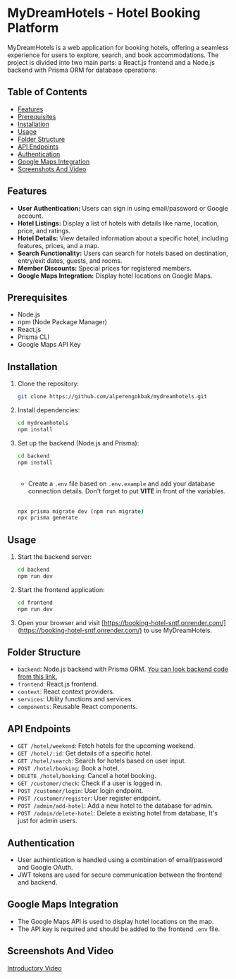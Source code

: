 # MyDreamHotels - Hotel Booking Platform

MyDreamHotels is a web application for booking hotels, offering a seamless experience for users to explore, search, and book accommodations. The project is divided into two main parts: a React.js frontend and a Node.js backend with Prisma ORM for database operations.

## Table of Contents

- [Features](#features)
- [Prerequisites](#prerequisites)
- [Installation](#installation)
- [Usage](#usage)
- [Folder Structure](#folder-structure)
- [API Endpoints](#api-endpoints)
- [Authentication](#authentication)
- [Google Maps Integration](#google-maps-integration)
- [Screenshots And Video](#screenshots-and-video)

## Features

- **User Authentication:** Users can sign in using email/password or Google account.
- **Hotel Listings:** Display a list of hotels with details like name, location, price, and ratings.
- **Hotel Details:** View detailed information about a specific hotel, including features, prices, and a map.
- **Search Functionality:** Users can search for hotels based on destination, entry/exit dates, guests, and rooms.
- **Member Discounts:** Special prices for registered members.
- **Google Maps Integration:** Display hotel locations on Google Maps.

## Prerequisites

- Node.js
- npm (Node Package Manager)
- React.js
- Prisma CLI
- Google Maps API Key

## Installation

1. Clone the repository:

   ```bash
   git clone https://github.com/alperengokbak/mydreamhotels.git
   ```

2. Install dependencies:

   ```bash
   cd mydreamhotels
   npm install
   ```

3. Set up the backend (Node.js and Prisma):

   ```bash
   cd backend
   npm install
   ```

   </br>

   - Create a `.env` file based on `.env.example` and add your database connection details. Don't forget to put **VITE** in front of the variables.

   </br>

   ```bash
   npx prisma migrate dev (npm run migrate)
   npx prisma generate
   ```

## Usage

1. Start the backend server:

   ```bash
   cd backend
   npm run dev
   ```

2. Start the frontend application:

   ```bash
   cd frontend
   npm run dev
   ```

3. Open your browser and visit [https://booking-hotel-sntf.onrender.com/](https://booking-hotel-sntf.onrender.com/) to use MyDreamHotels.

## Folder Structure

- `backend`: Node.js backend with Prisma ORM. [You can look backend code from this link.](https://github.com/alperengokbak/backend-hotel-booking)
- `frontend`: React.js frontend.
- `context`: React context providers.
- `services`: Utility functions and services.
- `components`: Reusable React components.

## API Endpoints

- `GET /hotel/weekend`: Fetch hotels for the upcoming weekend.
- `GET /hotel/:id`: Get details of a specific hotel.
- `GET /hotel/search`: Search for hotels based on user input.
- `POST /hotel/booking`: Book a hotel.
- `DELETE /hotel/booking`: Cancel a hotel booking.
- `GET /customer/check`: Check if a user is logged in.
- `POST /customer/login`: User login endpoint.
- `POST /customer/register`: User register endpoint.
- `POST /admin/add-hotel`: Add a new hotel to the database for admin.
- `POST /admin/delete-hotel`: Delete a existing hotel from database, It's just for admin users.

## Authentication

- User authentication is handled using a combination of email/password and Google OAuth.
- JWT tokens are used for secure communication between the frontend and backend.

## Google Maps Integration

- The Google Maps API is used to display hotel locations on the map.
- The API key is required and should be added to the frontend `.env` file.

## Screenshots And Video

[Introductory Video](https://youtu.be/SRnzqtjv-tE)
